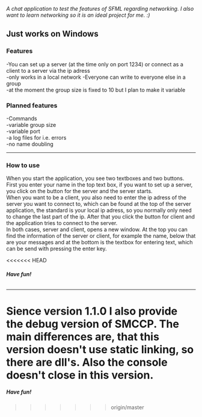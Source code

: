 *A chat application to test the features of SFML regarding networking.
I also want to learn networking so it is an ideal project for me. :)*

## **Just works on Windows**

### **Features**
-You can set up a server (at the time only on port 1234) or connect as a client to a server via the ip adress  
	-only works in a local network
-Everyone can write to everyone else in a group  
	-at the moment the group size is fixed to 10 but I plan to make it variable
	
### **Planned features**  
-Commands  
-variable group size  
-variable port  
-a log files for i.e. errors  
-no name doubling  

--------------------------------------

### **How to use**
When you start the application, you see two textboxes and two buttons.
First you enter your name in the top text box, if you want to set up a server, you click on the button for the server
and the server starts.  
When you want to be a client, you also need to enter the ip adress of the server you want to connect to, which can be found at the top of the server application, the standard is your local ip adress, so you normally only need to change the last part of the ip.
After that you click the button for client and the application tries to connect to the server.  
In both cases, server and client, opens a new window. At the top you can find the information of the server or client, for example the name, below that are your messages and at the bottom is the textbox for entering text, which can be send with pressing the enter key.

<<<<<<< HEAD
###### **Have fun!**

--------------------------------------

Sience version 1.1.0 I also provide the debug version of SMCCP. The main differences are, that this version doesn't use static linking, so there are dll's. Also the console doesn't close in this version.
=======
##### **Have fun!**
>>>>>>> origin/master
